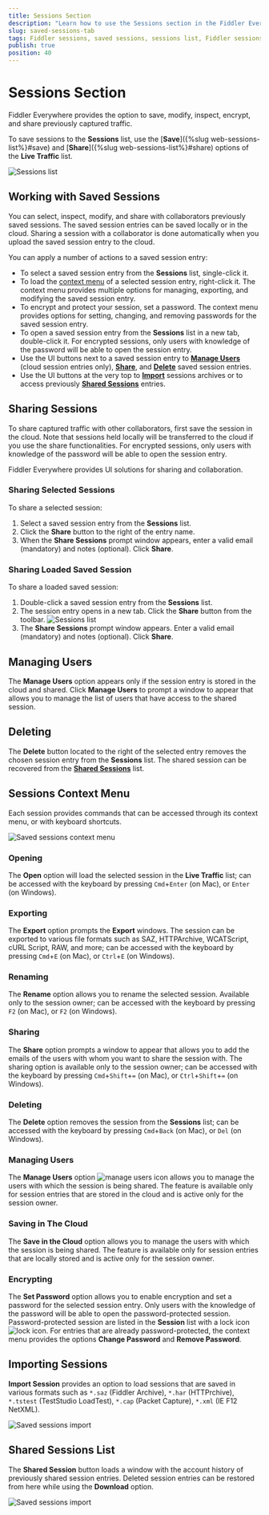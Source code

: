 ```yaml
---
title: Sessions Section
description: "Learn how to use the Sessions section in the Fiddler Everywhere web-debugging HTTP-proxy client."
slug: saved-sessions-tab
tags: Fiddler sessions, saved sessions, sessions list, Fiddler sessions tab
publish: true
position: 40
---
```


# Sessions Section

Fiddler Everywhere provides the option to save, modify, inspect, encrypt, and share previously captured traffic.

To save sessions to the **Sessions** list, use the [**Save**]({%slug web-sessions-list%}#save) and [**Share**]({%slug web-sessions-list%}#share) options of the **Live Traffic** list.  

![Sessions list](../images/sessions/saved-sessions-all.png)

## Working with Saved Sessions

You can select, inspect, modify, and share with collaborators previously saved sessions. The saved session entries can be saved locally or in the cloud. Sharing a session with a collaborator is done automatically when you upload the saved session entry to the cloud.

You can apply a number of actions to a saved session entry:

- To select a saved session entry from the **Sessions** list, single-click it.
- To load the [context menu](#sessions-context-menu) of a selected session entry, right-click it. The context menu provides multiple options for managing, exporting, and modifying the saved session entry.
- To encrypt and protect your session, set a password. The context menu provides options for setting, changing, and removing passwords for the saved session entry.
- To open a saved session entry from the **Sessions** list in a new tab, double-click it. For encrypted sessions, only users with knowledge of the password will be able to open the session entry.
- Use the UI buttons next to a saved session entry to [**Manage Users**](#manage-users) (cloud session entries only), [**Share**](#sharing-sessions), and [**Delete**](#delete) saved session entries.
- Use the UI buttons at the very top to [**Import**](#import-sessions) sessions archives or to access previously [**Shared Sessions**](#shared-sessions-list) entries.


## Sharing Sessions

To share captured traffic with other collaborators, first save the session in the cloud. Note that sessions held locally will be transferred to the cloud if you use the share functionalities. For encrypted sessions, only users with knowledge of the password will be able to open the session entry.

Fiddler Everywhere provides UI solutions for sharing and collaboration.

### Sharing Selected Sessions

To share a selected session:

1. Select a saved session entry from the **Sessions** list.
1. Click the **Share** button to the right of the entry name.
1. When the **Share Sessions** prompt window appears, enter a valid email (mandatory) and notes (optional). Click **Share**.

### Sharing Loaded Saved Session

To share a loaded saved session:

1. Double-click a saved session entry from the **Sessions** list.
1. The session entry opens in a new tab. Click the **Share** button from the toolbar.
    ![Sessions list](../images/sessions/saved-sessions-reshare.png)
1. The **Share Sessions** prompt window appears. Enter a valid email (mandatory) and notes (optional). Click **Share**.

## Managing Users

The **Manage Users** option appears only if the session entry is stored in the cloud and shared. Click **Manage Users** to prompt a window to appear that allows you to manage the list of users that have access to the shared session.


## Deleting

The **Delete** button located to the right of the selected entry removes the chosen session entry from the **Sessions** list. The shared session can be recovered from the [**Shared Sessions**](#shared-sessions) list.

## Sessions Context Menu

Each session provides commands that can be accessed through its context menu, or with keyboard shortcuts.

![Saved sessions context menu](../images/sessions/sessions-shared-context.png)

### Opening

The **Open** option will load the selected session in the **Live Traffic** list; can be accessed with the keyboard by pressing `Cmd`+`Enter` (on Mac), or `Enter` (on Windows).

### Exporting

The **Export** option prompts the **Export** windows. The session can be exported to various file formats such as SAZ, HTTPArchive, WCATScript, cURL Script, RAW, and more; can be accessed with the keyboard by pressing `Cmd`+`E` (on Mac), or `Ctrl`+`E` (on Windows).

### Renaming

The **Rename** option allows you to rename the selected session. Available only to the session owner; can be accessed with the keyboard by pressing `F2` (on Mac), or `F2` (on Windows).

### Sharing

The **Share** option prompts a window to appear that allows you to add the emails of the users with whom you want to share the session with. The sharing option is available only to the session owner; can be accessed with the keyboard by pressing `Cmd`+`Shift`+`=` (on Mac), or `Ctrl`+`Shift`+`=` (on Windows).

### Deleting

The **Delete** option removes the session from the **Sessions** list; can be accessed with the keyboard by pressing `Cmd`+`Back` (on Mac), or `Del` (on Windows).

### Managing Users

The **Manage Users** option ![manage users icon](../images/sessions/svg-icons/user-friends.svg) allows you to manage the users with which the session is being shared. The feature is available only for session entries that are stored in the cloud and is active only for the session owner.

### Saving in The Cloud

The **Save in the Cloud** option allows you to manage the users with which the session is being shared. The feature is available only for session entries that are locally stored and is active only for the session owner.


### Encrypting 

The **Set Password** option allows you to enable encryption and set a password for the selected session entry. Only users with the knowledge of the password will be able to open the password-protected session. Password-protected session are listed in the **Session** list with a lock icon ![lock icon](../images/sessions/svg-icons/lock.svg). For entries that are already password-protected, the context menu provides the options **Change Password** and **Remove Password**.


## Importing Sessions

**Import Session** provides an option to load sessions that are saved in various formats such as `*.saz` (Fiddler Archive), `*.har` (HTTPrchive), `*.tstest` (TestStudio LoadTest), `*.cap` (Packet Capture), `*.xml` (IE F12 NetXML).

![Saved sessions import](../images/sessions/saved-sessions-import.png)

## Shared Sessions List

The **Shared Session** button loads a window with the account history of previously shared session entries. Deleted session entries can be restored from here while using the **Download** option.

![Saved sessions import](../images/sessions/saved-sessions-shared-list.png)
